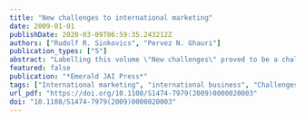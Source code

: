 ```yaml
---
title: "New challenges to international marketing"
date: 2009-01-01
publishDate: 2020-03-09T06:59:35.243212Z
authors: ["Rudolf R. Sinkovics", "Pervez N. Ghauri"]
publication_types: ["5"]
abstract: "Labelling this volume \"New challenges\" proved to be a challenge in itself, as we have to visualize what we mean by \"New\". On the one hand, it is the very nature of our academic investigations that we are aiming tocontinuously push frontiers and explore phenomena which have been underexplored. On the other hand, there is nothing \"new\" in the fact thatthe economic, physical, cultural and political environment within whichinternational marketers operate is continuously changing. Given thispretext, we still chose to label this volume \"New challenges\". This is because in the recent years we have seen a number of phenomena whichhave been emerging that we had not seen before. The anxieties regarding increasing prices of commodities, spatial reorganization of production processes (Buckley & Ghauri, 2004), outsourcing and offshoring of vitalsupply chain activities are some of the factors that are creating new challenges and are transforming the landscape of international marketing. Globalization, the all-encompassing force which transforms the fabric of our socio-cultural and economic interactions (Giddens, 2000, 2002) continues as a topic on the rise (Miller, Hartwick, & Le Breton-Miller,2004) and is influencing marketing strategies of internationally active firms. Adding to this, developments such as the advancement in technology and modernity (Levitt, 1983) are heating up and revolutionizing the way companies do business in the international marketing arena (Jean, 2007).In fact, we see a faster pace of technological innovation and technologicalconnectivity is transforming the way people live and consume. Mega-trends such as the rise of firms from China and India (Doh, 2005; Lewin & Peeters, 2006) as mature and valid competitors to Western firms (Aulakh, 2007;Dunning, 2006) require international marketers to reframe their traditionalthinking. In the call for papers we encouraged submissions around these trends,e.g. the changing nature of technology-enabled international marketingresearch, the impact of environmental degradation, global warming andscarcity of resources on international marketing strategies, global accountmanagement, procurement and international supplier networks, internatio-nalization of small and entrepreneurial firms, implications of outsourcing and offshoring, reliability and validity issues for construct measurement and advanced methodologies. The submissions selected for this volume cover some of these areas, while some of the topics remain open for future research.The book is organized in four parts; Part I presents a selection of papersthat focus on the internationalization process of the firm. Part II combines studies with a small firm perspective and a focus on entrepreneurship. In Part III we offer three studies which examine value creation in strategic alliances, investigate reasons for international joint venture dissolution and finally a conceptual contribution on diversification and the controversywithin the literature which either suggests that diversification results in afirm’s value premium or a firm’s value discount. The final part in this edited book is devoted to methodological advancements. This part provides goodexamples of methodological challenges faced by today’s scholars andmanagers alike."
featured: false
publication: "*Emerald JAI Press*"
tags: ["International marketing", "international business", "Challenges", "developments", ""]
url_pdf: "https://doi.org/10.1108/S1474-7979(2009)0000020003"
doi: "10.1108/S1474-7979(2009)0000020003"
---
```


